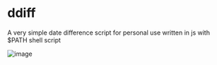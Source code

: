 # ddiff

A very simple date difference script for personal use written in js with $PATH shell script 

![image](https://github.com/yukinoyuu/ddiff/assets/56956339/18a524f5-cd90-4a04-9efc-b7376330e086)
